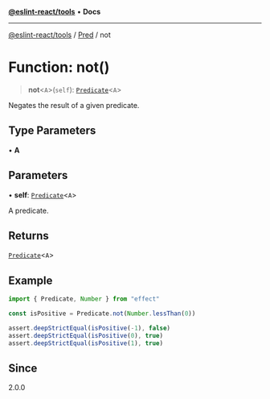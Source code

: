 [**@eslint-react/tools**](../../../README.md) • **Docs**

***

[@eslint-react/tools](../../../README.md) / [Pred](../README.md) / not

# Function: not()

> **not**\<`A`\>(`self`): [`Predicate`](../interfaces/Predicate.md)\<`A`\>

Negates the result of a given predicate.

## Type Parameters

• **A**

## Parameters

• **self**: [`Predicate`](../interfaces/Predicate.md)\<`A`\>

A predicate.

## Returns

[`Predicate`](../interfaces/Predicate.md)\<`A`\>

## Example

```ts
import { Predicate, Number } from "effect"

const isPositive = Predicate.not(Number.lessThan(0))

assert.deepStrictEqual(isPositive(-1), false)
assert.deepStrictEqual(isPositive(0), true)
assert.deepStrictEqual(isPositive(1), true)
```

## Since

2.0.0
